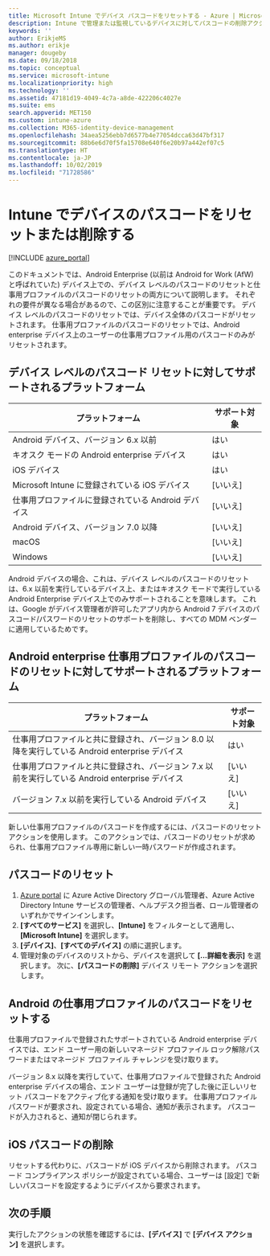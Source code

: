 ```yaml
---
title: Microsoft Intune でデバイス パスコードをリセットする - Azure | Microsoft Docs
description: Intune で管理または監視しているデバイスに対してパスコードの削除アクションを使用して、パスコードを削除またはリセットします。
keywords: ''
author: ErikjeMS
ms.author: erikje
manager: dougeby
ms.date: 09/18/2018
ms.topic: conceptual
ms.service: microsoft-intune
ms.localizationpriority: high
ms.technology: ''
ms.assetid: 47181d19-4049-4c7a-a8de-422206c4027e
ms.suite: ems
search.appverid: MET150
ms.custom: intune-azure
ms.collection: M365-identity-device-management
ms.openlocfilehash: 34aea5256ebb7d6577b4e77054dcca63d47bf317
ms.sourcegitcommit: 88b6e6d70f5fa15708e640f6e20b97a442ef07c5
ms.translationtype: HT
ms.contentlocale: ja-JP
ms.lasthandoff: 10/02/2019
ms.locfileid: "71728586"
---
```

# <a name="reset-or-remove-a-device-passcode-in-intune"></a>Intune でデバイスのパスコードをリセットまたは削除する

[!INCLUDE [azure_portal](../includes/azure_portal.md)]

このドキュメントでは、Android Enterprise (以前は Android for Work (AfW) と呼ばれていた) デバイス上での、デバイス レベルのパスコードのリセットと仕事用プロファイルのパスコードのリセットの両方について説明します。 それぞれの要件が異なる場合があるので、この区別に注意することが重要です。 デバイス レベルのパスコードのリセットでは、デバイス全体のパスコードがリセットされます。 仕事用プロファイルのパスコードのリセットでは、Android enterprise デバイス上のユーザーの仕事用プロファイル用のパスコードのみがリセットされます。

## <a name="supported-platforms-for-device-level-passcode-reset"></a>デバイス レベルのパスコード リセットに対してサポートされるプラットフォーム

| プラットフォーム | サポート対象 |
| ---- | ---- |
| Android デバイス、バージョン 6.x 以前 | はい |
| キオスク モードの Android enterprise デバイス | はい |
| iOS デバイス | はい |
| Microsoft Intune に登録されている iOS デバイス | [いいえ] |
| 仕事用プロファイルに登録されている Android デバイス | [いいえ] |
| Android デバイス、バージョン 7.0 以降 | [いいえ] |
| macOS | [いいえ] |
| Windows | [いいえ] |

Android デバイスの場合、これは、デバイス レベルのパスコードのリセットは、6.x 以前を実行しているデバイス上、またはキオスク モードで実行している Android Enterprise デバイス上でのみサポートされることを意味します。 これは、Google がデバイス管理者が許可したアプリ内から Android 7 デバイスのパスコード/パスワードのリセットのサポートを削除し、すべての MDM ベンダーに適用しているためです。

## <a name="supported-platforms-for-android-enterprise-work-profile-passcode-reset"></a>Android enterprise 仕事用プロファイルのパスコードのリセットに対してサポートされるプラットフォーム

| プラットフォーム | サポート対象 |
| ---- | ---- |
| 仕事用プロファイルと共に登録され、バージョン 8.0 以降を実行している Android enterprise デバイス | はい |
| 仕事用プロファイルと共に登録され、バージョン 7.x 以前を実行している Android enterprise デバイス | [いいえ] |
| バージョン 7.x 以前を実行している Android デバイス | [いいえ] |

新しい仕事用プロファイルのパスコードを作成するには、パスコードのリセット アクションを使用します。 このアクションでは、パスコードのリセットが求められ、仕事用プロファイル専用に新しい一時パスワードが作成されます。 

## <a name="reset-a-passcode"></a>パスコードのリセット


1. [Azure portal](https://portal.azure.com) に Azure Active Directory グローバル管理者、Azure Active Directory Intune サービスの管理者、ヘルプデスク担当者、ロール管理者のいずれかでサインインします。
2. **[すべてのサービス]** を選択し、**[Intune]** をフィルターとして適用し、**[Microsoft Intune]** を選択します。
3. **[デバイス]**、**[すべてのデバイス]** の順に選択します。
4. 管理対象のデバイスのリストから、デバイスを選択して **[...詳細を表示]** を選択します。 次に、**[パスコードの削除]** デバイス リモート アクションを選択します。

## <a name="reset-android-work-profile-passcodes"></a>Android の仕事用プロファイルのパスコードをリセットする

仕事用プロファイルで登録されたサポートされている Android enterprise デバイスでは、エンド ユーザー用の新しいマネージド プロファイル ロック解除パスワードまたはマネージド プロファイル チャレンジを受け取ります。

バージョン 8.x 以降を実行していて、仕事用プロファイルで登録された Android enterprise デバイスの場合、エンド ユーザーは登録が完了した後に正しいリセット パスコードをアクティブ化する通知を受け取ります。 仕事用プロファイル パスワードが要求され、設定されている場合、通知が表示されます。 パスコードが入力されると、通知が閉じられます。


## <a name="remove-ios-passcodes"></a>iOS パスコードの削除

リセットする代わりに、パスコードが iOS デバイスから削除されます。 パスコード コンプライアンス ポリシーが設定されている場合、ユーザーは [設定] で新しいパスコードを設定するようにデバイスから要求されます。

## <a name="next-steps"></a>次の手順

実行したアクションの状態を確認するには、**[デバイス]** で **[デバイス アクション]** を選択します。
